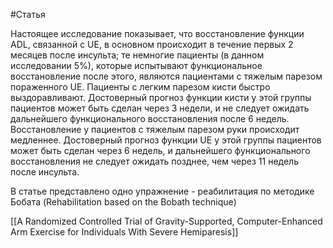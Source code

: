 #Статья 

Настоящее исследование показывает, что восстановление функции ADL, связанной с UE, в основном происходит в течение первых 2 месяцев после инсульта; те немногие пациенты (в данном исследовании 5%), которые испытывают функциональное восстановление после этого, являются пациентами с тяжелым парезом пораженного UE. Пациенты с легким парезом кисти быстро выздоравливают. Достоверный прогноз функции кисти у этой группы пациентов может быть сделан через 3 недели, и не следует ожидать дальнейшего функционального восстановления после 6 недель. Восстановление у пациентов с тяжелым парезом руки происходит медленнее. Достоверный прогноз функции UE у этой группы пациентов может быть сделан через 6 недель, и дальнейшего функционального восстановления не следует ожидать позднее, чем через 11 недель после инсульта.

В статье представлено одно упражнение - реабилитация по методике Бобата (Rehabilitation based on the Bobath technique)

[[A Randomized Controlled Trial of Gravity-Supported, Computer-Enhanced Arm Exercise for Individuals With Severe Hemiparesis]]